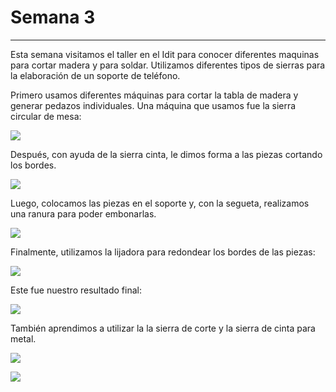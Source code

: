 # Semana 3
--- 
Esta semana visitamos el taller en el Idit para conocer diferentes maquinas para cortar madera y para soldar. Utilizamos diferentes tipos de sierras para la elaboración de un soporte de teléfono.


Primero usamos diferentes máquinas para cortar la tabla de madera y generar pedazos individuales. Una máquina que usamos fue la sierra circular de mesa: 

![](https://anapaumen168.github.io/miportafolio_mecatronica/Proyecto_de_Ingenier%C3%ADa/imagenes/fotovideo.jpeg)

Después, con ayuda de la sierra cinta, le dimos forma a las piezas cortando los bordes. 

![](https://anapaumen168.github.io/miportafolio_mecatronica/Proyecto_de_Ingenier%C3%ADa/imagenes/sierrasytaladro.jpeg)

Luego, colocamos las piezas en el soporte y, con la segueta, realizamos una ranura para poder embonarlas.

![](https://anapaumen168.github.io/miportafolio_mecatronica/Proyecto_de_Ingenier%C3%ADa/imagenes/sierra.2.jpeg) 

Finalmente, utilizamos la lijadora para redondear los bordes de las piezas: 

![](https://anapaumen168.github.io/miportafolio_mecatronica/Proyecto_de_Ingenier%C3%ADa/imagenes/lijadora.jpeg)


Este fue nuestro resultado final: 

![](https://anapaumen168.github.io/miportafolio_mecatronica/Proyecto_de_Ingenier%C3%ADa/imagenes/resultadofinal.jpeg)

También aprendimos a utilizar la la sierra de corte y la sierra de cinta para metal.

![](https://anapaumen168.github.io/miportafolio_mecatronica/Proyecto_de_Ingenier%C3%ADa/imagenes/otracortadorademetal.jpeg) 

![](https://anapaumen168.github.io/miportafolio_mecatronica/Proyecto_de_Ingenier%C3%ADa/imagenes/cortadorademetal.jpeg)



